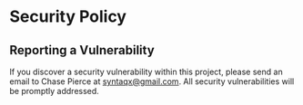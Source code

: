 # Security Policy

## Reporting a Vulnerability

If you discover a security vulnerability within this project, please send an
email to Chase Pierce at syntaqx@gmail.com. All security vulnerabilities will
be promptly addressed.
